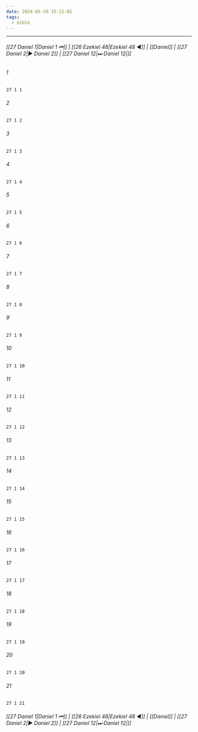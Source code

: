 ```yaml
---
date: 2024-05-29 15:12:02
tags:
  - bible
---
```

___

###### [[27 Daniel 1|Daniel 1 ⏮]] | [[26 Ezekiel 48|Ezekiel 48 ◀]] | [[Daniel]] | [[27 Daniel 2|▶ Daniel 2]] | [[27 Daniel 12|⏭ Daniel 12|]]

###### 1
``` verse
27 1 1 
```
###### 2
``` verse
27 1 2 
```
###### 3
``` verse
27 1 3 
```
###### 4
``` verse
27 1 4 
```
###### 5
``` verse
27 1 5 
```
###### 6
``` verse
27 1 6 
```
###### 7
``` verse
27 1 7 
```
###### 8
``` verse
27 1 8 
```
###### 9
``` verse
27 1 9 
```
###### 10
``` verse
27 1 10 
```
###### 11
``` verse
27 1 11 
```
###### 12
``` verse
27 1 12 
```
###### 13
``` verse
27 1 13 
```
###### 14
``` verse
27 1 14 
```
###### 15
``` verse
27 1 15 
```
###### 16
``` verse
27 1 16 
```
###### 17
``` verse
27 1 17 
```
###### 18
``` verse
27 1 18 
```
###### 19
``` verse
27 1 19 
```
###### 20
``` verse
27 1 20 
```
###### 21
``` verse
27 1 21 
```

###### [[27 Daniel 1|Daniel 1 ⏮]] | [[26 Ezekiel 48|Ezekiel 48 ◀]] | [[Daniel]] | [[27 Daniel 2|▶ Daniel 2]] | [[27 Daniel 12|⏭ Daniel 12|]]

